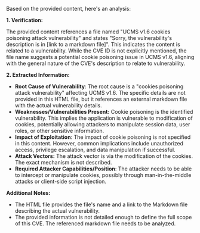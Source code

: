 Based on the provided content, here's an analysis:

**1. Verification:**

The provided content references a file named "UCMS v1.6 cookies poisoning attack vulnerability" and states "Sorry, the vulnerability's description is in [link to a markdown file]". This indicates the content is related to a vulnerability. While the CVE ID is not explicitly mentioned, the file name suggests a potential cookie poisoning issue in UCMS v1.6, aligning with the general nature of the CVE's description to relate to vulnerability.

**2. Extracted Information:**

*   **Root Cause of Vulnerability**: The root cause is a "cookies poisoning attack vulnerability" affecting UCMS v1.6. The specific details are not provided in this HTML file, but it references an external markdown file with the actual vulnerability details.
*   **Weaknesses/Vulnerabilities Present:** Cookie poisoning is the identified vulnerability. This implies the application is vulnerable to modification of cookies, potentially allowing attackers to manipulate session data, user roles, or other sensitive information.
*   **Impact of Exploitation**: The impact of cookie poisoning is not specified in this content. However, common implications include unauthorized access, privilege escalation, and data manipulation if successful.
*   **Attack Vectors:** The attack vector is via the modification of the cookies. The exact mechanism is not described.
*   **Required Attacker Capabilities/Position**: The attacker needs to be able to intercept or manipulate cookies, possibly through man-in-the-middle attacks or client-side script injection.

**Additional Notes:**

*   The HTML file provides the file's name and a link to the Markdown file describing the actual vulnerability.
*   The provided information is not detailed enough to define the full scope of this CVE. The referenced markdown file needs to be analyzed.